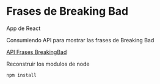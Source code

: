 # Frases de Breaking Bad

App de React

Consumiendo API para mostrar las frases de Breaking Bad

[API Frases BreakingBad](https://breaking-bad-quotes.herokuapp.com/v1/quotes)

Reconstruir los modulos de node

```
npm install
```

